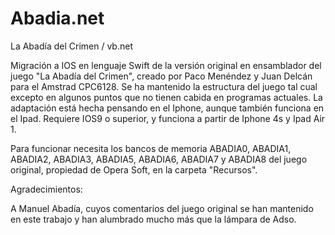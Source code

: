 # Abadia.net
La Abadía del Crimen / vb.net

Migración a IOS en lenguaje Swift de la versión original en ensamblador del juego "La Abadía del Crimen", creado por Paco Menéndez y Juan Delcán para el Amstrad CPC6128. Se ha mantenido la estructura del juego tal cual excepto en algunos puntos que no tienen cabida en programas actuales. La adaptación está hecha pensando en el Iphone, aunque también funciona en el Ipad. Requiere IOS9 o superior, y funciona a partir de Iphone 4s y Ipad Air 1. 

Para funcionar necesita los bancos de memoria ABADIA0, ABADIA1, ABADIA2, ABADIA3, ABADIA5, ABADIA6, ABADIA7 y ABADIA8 del juego original, propiedad de Opera Soft, en la carpeta "Recursos".

Agradecimientos:

A Manuel Abadía, cuyos comentarios del juego original se han mantenido en este trabajo y han alumbrado mucho más que la lámpara de Adso.